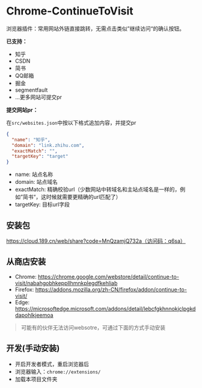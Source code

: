 # Chrome-ContinueToVisit

浏览器插件：常用网站外链直接跳转，无需点击类似”继续访问“的确认按钮。

**已支持：**

- 知乎
- CSDN
- 简书
- QQ邮箱
- 掘金
- segmentfault
- ...更多网站可提交pr

**提交网站pr：**

在`src/websites.json`中按以下格式追加内容，并提交pr

``` json
{
  "name": "知乎",
  "domain": "link.zhihu.com",
  "exactMatch": "",
  "targetKey": "target"
}
```

- name: 站点名称
- domain: 站点域名
- exactMatch: 精确校验url（少数网站中转域名和主站点域名是一样的，例如”简书“，这时候就需要更精确的url匹配了）
- targetKey: 目标url字段

## 安装包

https://cloud.189.cn/web/share?code=MnQzamjQ732a（访问码：q6sa）

## 从商店安装

- Chrome: https://chrome.google.com/webstore/detail/continue-to-visit/nabahgobhkeppllhmnkplegdfkehliab
- Firefox: https://addons.mozilla.org/zh-CN/firefox/addon/continue-to-visit/
- Edge: https://microsoftedge.microsoft.com/addons/detail/lebcfgkhnnokjclpgkddapohlkjeemoa


> 可能有的伙伴无法访问websotre，可通过下面的方式手动安装
## 开发(手动安装)

- 开启开发者模式，重启浏览器后
- 浏览器输入：`chrome://extensions/`
- 加载本项目文件夹
